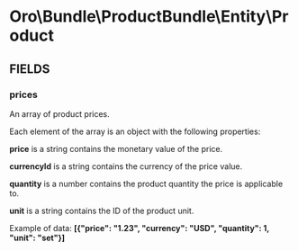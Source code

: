 # Oro\Bundle\ProductBundle\Entity\Product

## FIELDS

### prices

An array of product prices.

Each element of the array is an object with the following properties:

**price** is a string contains the monetary value of the price.

**currencyId** is a string contains the currency of the price value.

**quantity** is a number contains the product quantity the price is applicable to.

**unit** is a string contains the ID of the product unit.

Example of data: **\[{"price": "1.23", "currency": "USD", "quantity": 1, "unit": "set"}\]**
